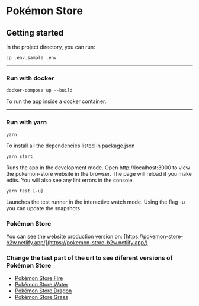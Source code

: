 # Pokémon Store

## Getting started
In the project directory, you can run:

```console
cp .env.sample .env
```

---

### Run with docker

```console
docker-compose up --build
```

To run the app inside a docker container.

---

### Run with yarn

```console
yarn
```

To install all the dependencies listed in package.json

```console
yarn start
```

Runs the app in the development mode.
Open http://localhost:3000 to view the pokemon-store website in the browser.
The page will reload if you make edits.
You will also see any lint errors in the console.

```console
yarn test [-u]
```

Launches the test runner in the interactive watch mode.
Using the flag -u you can update the snapshots.

### Pokémon Store

You can see the website production version on:
[https://pokemon-store-b2w.netlify.app/](https://pokemon-store-b2w.netlify.app/)

### Change the last part of the url to see diferent versions of Pokémon Store

- [Pokémon Store Fire](https://pokemon-store-b2w.netlify.app/fire)<br />
- [Pokémon Store Water](https://pokemon-store-b2w.netlify.app/water)
- [Pokémon Store Dragon](https://pokemon-store-b2w.netlify.app/dragon)
- [Pokémon Store Grass](https://pokemon-store-b2w.netlify.app/grass)